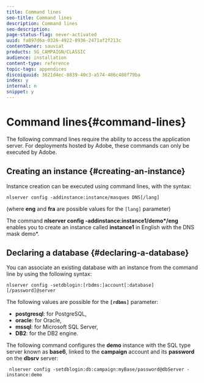 ```yaml
---
title: Command lines
seo-title: Command lines
description: Command lines
seo-description: 
page-status-flag: never-activated
uuid: fa897d6a-0326-4922-8936-2471af2f213c
contentOwner: sauviat
products: SG_CAMPAIGN/CLASSIC
audience: installation
content-type: reference
topic-tags: appendices
discoiquuid: 3621d4ec-8839-40c3-a574-486c408f79ba
index: y
internal: n
snippet: y
---
```


# Command lines{#command-lines}

The following command lines require the ability to access the application server. For deployments hosted by Adobe, these commands can only be executed by Adobe.

## Creating an instance {#creating-an-instance}

Instance creation can be executed using command lines, with the syntax:

```
nlserver config -addinstance:instance/masques DNS[/lang]
```

(where **eng** and **fra** are possible values for the `[lang]` parameter)

The command **nlserver config -addinstance:instance1/demo&#42;/eng** enables you to create an instance called **instance1** in English with the DNS mask demo&#42;.

## Declaring a database {#declaring-a-database}

You can associate an existing database with an instance from the command line by using the following syntax:

```
nlserver config -setdblogin:[rbdms:]account[:database][/password]@server
```

The following values are possible for the **`[rdbms]`** parameter:

* **postgresql**: for PostgreSQL,
* **oracle**: for Oracle,
* **mssql**: for Microsoft SQL Server,
* **DB2**: for the DB2 engine.

The following command configures the **demo** instance with the SQL type server known as **base6**, linked to the **campaign** account and its **password** on the **dbsrv** server:

```
 nlserver config -setdblogin:db:campaign:myBase/password@dbServer -instance:demo
```

